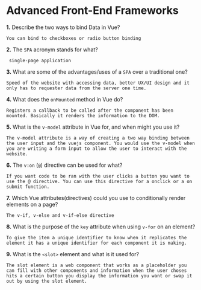 # Advanced Front-End Frameworks


**1.** Describe the two ways to bind Data in Vue?
<!-- enter you answer in the space below -->
```
You can bind to checkboxes or radio button binding
```

**2.** The `SPA` acronym stands for what?
<!-- enter you answer in the space below -->
```
 single-page application
```
**3.** What are some of the advantages/uses of a `SPA` over a traditional one?
<!-- enter you answer in the space below -->
```
Speed of the website with accessing data, better UX/UI design and it only has to requester data from the server one time.
```
**4.** What does the `onMounted` method in Vue do?
<!-- enter you answer in the space below -->
```
Registers a callback to be called after the component has been mounted. Basically it renders the information to the DOM.
```
**5.** What is the `v-model` attribute in Vue for, and when might you use it?
<!-- enter you answer in the space below -->
```
The v-model attribute is a way of creating a two way binding between the user input and the vuejs component. You would use the v-model when you are writing a form input to allow the user to interact with the website.
```
**6.** The `v:on` (`@`) directive can be used for what?
<!-- enter you answer in the space below -->
```
If you want code to be ran with the user clicks a button you want to use the @ directive. You can use this directive for a onclick or a on submit function.
```
**7.** Which Vue attributes(directives) could you use to conditionally render elements on a page?
<!-- enter you answer in the space below -->
```
The v-if, v-else and v-if-else directive
```
**8.** What is the purpose of the `key` attribute when using `v-for` on an element?
<!-- enter you answer in the space below -->
```
To give the item a unique identifier to know when it replicates the element it has a unique identifier for each component it is making.
```
**9.** What is the `<slot>` element and what is it used for?
<!-- enter you answer in the space below -->
```
The slot element is a web component that works as a placeholder you can fill with other components and information when the user choses hits a certain button you display the information you want or swap it out by using the slot element.
```